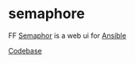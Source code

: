 # semaphore

FF
[Semaphor](https://semui.co) is a web ui for
[Ansible](https://www.redhat.com/en/ansible-collaborative)

[Codebase](https://github.com/ansible-semaphore/semaphore)
